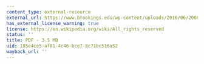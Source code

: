 ```yaml
---
content_type: external-resource
external_url: https://www.brookings.edu/wp-content/uploads/2016/06/20060127_affindex.pdf
has_external_license_warning: true
license: https://en.wikipedia.org/wiki/All_rights_reserved
status: ''
title: PDF - 3.5 MB
uid: 185e4ce5-af81-4c46-bce7-8c71bc516a52
wayback_url: ''
---
```

